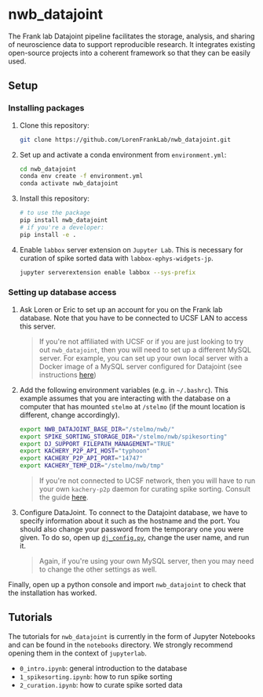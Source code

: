 # nwb_datajoint

The Frank lab Datajoint pipeline facilitates the storage, analysis, and sharing of neuroscience data to support reproducible research. It integrates existing open-source projects into a coherent framework so that they can be easily used.

## Setup

### Installing packages

1. Clone this repository:

   ```bash
   git clone https://github.com/LorenFrankLab/nwb_datajoint.git
   ```

2. Set up and activate a conda environment from `environment.yml`:

   ```bash
   cd nwb_datajoint
   conda env create -f environment.yml
   conda activate nwb_datajoint
   ```

3. Install this repository:

   ```bash
   # to use the package
   pip install nwb_datajoint
   # if you're a developer:
   pip install -e .
   ```

4. Enable `labbox` server extension on `Jupyter Lab`. This is necessary for curation of spike sorted data with `labbox-ephys-widgets-jp`.

   ```bash
   jupyter serverextension enable labbox --sys-prefix
   ```

### Setting up database access

1. Ask Loren or Eric to set up an account for you on the Frank lab database. Note that you have to be connected to UCSF LAN to access this server.

   > If you're not affiliated with UCSF or if you are just looking to try out `nwb_datajoint`, then you will need to set up a different MySQL server. For example, you can set up your own local server with a Docker image of a MySQL server configured for Datajoint (see instructions [here](https://tutorials.datajoint.io/setting-up/local-database.html))

2. Add the following environment variables (e.g. in `~/.bashrc`). This example assumes that you are interacting with the database on a computer that has mounted `stelmo` at `/stelmo` (if the mount location is different, change accordingly).

     ```bash
     export NWB_DATAJOINT_BASE_DIR="/stelmo/nwb/" 
     export SPIKE_SORTING_STORAGE_DIR="/stelmo/nwb/spikesorting"
     export DJ_SUPPORT_FILEPATH_MANAGEMENT="TRUE"
     export KACHERY_P2P_API_HOST="typhoon"
     export KACHERY_P2P_API_PORT="14747"
     export KACHERY_TEMP_DIR="/stelmo/nwb/tmp"
     ```

   > If you're not connected to UCSF network, then you will have to run your own `kachery-p2p` daemon for curating spike sorting. Consult the guide [here](https://github.com/flatironinstitute/kachery-p2p/blob/main/doc/setup_and_installation.md).

3. Configure DataJoint. To connect to the Datajoint database, we have to specify information about it such as the hostname and the port. You should also change your password from the temporary one you were given. To do so, open up [`dj_config.py`](https://github.com/LorenFrankLab/nwb_datajoint/blob/master/config/dj_config.py), change the user name, and run it.

   > Again, if you're using your own MySQL server, then you may need to change the other settings as well.

Finally, open up a python console and import `nwb_datajoint` to check that the installation has worked.

## Tutorials

The tutorials for `nwb_datajoint` is currently in the form of Jupyter Notebooks and can be found in the `notebooks` directory. We strongly recommend opening them in the context of `jupyterlab`.

* `0_intro.ipynb`: general introduction to the database
* `1_spikesorting.ipynb`: how to run spike sorting
* `2_curation.ipynb`: how to curate spike sorted data
